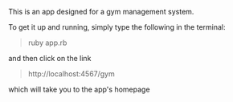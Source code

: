 This is an app designed for a gym management system.

To get it up and running, simply type the following in the terminal:
> ruby app.rb

and then click on the link
> http://localhost:4567/gym

which will take you to the app's homepage
